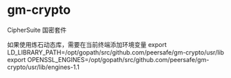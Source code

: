 # gm-crypto
CipherSuite 国密套件

如果使用炼石动态库，需要在当前终端添加环境变量
export LD_LIBRARY_PATH=/opt/gopath/src/github.com/peersafe/gm-crypto/usr/lib
export OPENSSL_ENGINES=/opt/gopath/src/github.com/peersafe/gm-crypto/usr/lib/engines-1.1
